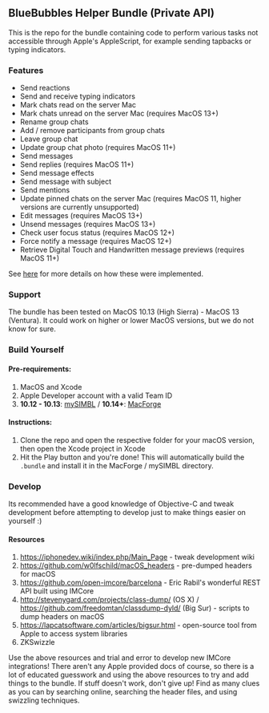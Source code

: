 ## BlueBubbles Helper Bundle (Private API)

This is the repo for the bundle containing code to perform various tasks not accessible through Apple's AppleScript, for example sending tapbacks or typing indicators.

### Features

- Send reactions
- Send and receive typing indicators
- Mark chats read on the server Mac
- Mark chats unread on the server Mac (requires MacOS 13+)
- Rename group chats
- Add / remove participants from group chats
- Leave group chat
- Update group chat photo (requires MacOS 11+)
- Send messages
- Send replies (requires MacOS 11+)
- Send message effects
- Send message with subject
- Send mentions
- Update pinned chats on the server Mac (requires MacOS 11, higher versions are currently unsupported)
- Edit messages (requires MacOS 13+)
- Unsend messages (requires MacOS 13+)
- Check user focus status (requires MacOS 12+)
- Force notify a message (requires MacOS 12+)
- Retrieve Digital Touch and Handwritten message previews (requires MacOS 11+)

See [here](https://docs.bluebubbles.app/helper-bundle/imcore-documentation) for more details on how these were implemented.

### Support

The bundle has been tested on MacOS 10.13 (High Sierra) - MacOS 13 (Ventura). It could work on higher or lower MacOS versions, but we do not know for sure.

### Build Yourself

#### Pre-requirements:

1. MacOS and Xcode
2. Apple Developer account with a valid Team ID
3. **10.12 - 10.13**: [mySIMBL](https://github.com/w0lfschild/mySIMBL/releases) / **10.14+**: [MacForge](https://www.macenhance.com/macforge)

#### Instructions:

1. Clone the repo and open the respective folder for your macOS version, then open the Xcode project in Xcode
2. Hit the Play button and you're done! This will automatically build the `.bundle` and install it in the MacForge / mySIMBL directory.

### Develop

Its recommended have a good knowledge of Objective-C and tweak development before attempting to develop just to make things easier on yourself :)

#### Resources

1. https://iphonedev.wiki/index.php/Main_Page - tweak development wiki
2. https://github.com/w0lfschild/macOS_headers - pre-dumped headers for macOS
3. https://github.com/open-imcore/barcelona - Eric Rabil's wonderful REST API built using IMCore
4. http://stevenygard.com/projects/class-dump/ (OS X) / https://github.com/freedomtan/classdump-dyld/ (Big Sur) - scripts to dump headers on macOS
5. https://lapcatsoftware.com/articles/bigsur.html - open-source tool from Apple to access system libraries
6. ZKSwizzle

Use the above resources and trial and error to develop new IMCore integrations! There aren't any Apple provided docs of course, so there is a lot of educated guesswork and using the above resources to try and add things to the bundle. If stuff doesn't work, don't give up! Find as many clues as you can by searching online, searching the header files, and using swizzling techniques.
